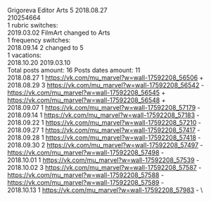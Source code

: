 Grigoreva	Editor Arts 5 2018.08.27\
210254664\
1 rubric switches:\
2019.03.02 FilmArt changed to Arts \
1 frequency switches:\
2018.09.14 2 changed to 5 \
1 vacations:\
2018.10.20 2019.03.10 \
Total posts amount: 16	Posts dates amount: 11\
2018.08.27 1 https://vk.com/mu_marvel?w=wall-17592208_56506 + \
2018.08.29 3 https://vk.com/mu_marvel?w=wall-17592208_56542 - https://vk.com/mu_marvel?w=wall-17592208_56545 + https://vk.com/mu_marvel?w=wall-17592208_56548 + \
2018.09.07 1 https://vk.com/mu_marvel?w=wall-17592208_57179 - \
2018.09.14 1 https://vk.com/mu_marvel?w=wall-17592208_57183 - \
2018.09.22 1 https://vk.com/mu_marvel?w=wall-17592208_57210 - \
2018.09.27 1 https://vk.com/mu_marvel?w=wall-17592208_57417 - \
2018.09.28 1 https://vk.com/mu_marvel?w=wall-17592208_57418 - \
2018.09.30 2 https://vk.com/mu_marvel?w=wall-17592208_57497 - https://vk.com/mu_marvel?w=wall-17592208_57498 - \
2018.10.01 1 https://vk.com/mu_marvel?w=wall-17592208_57539 - \
2018.10.02 3 https://vk.com/mu_marvel?w=wall-17592208_57587 - https://vk.com/mu_marvel?w=wall-17592208_57588 - https://vk.com/mu_marvel?w=wall-17592208_57589 - \
2018.10.13 1 https://vk.com/mu_marvel?w=wall-17592208_57983 - \

